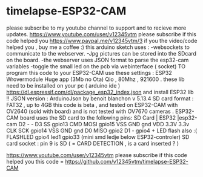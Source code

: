 # timelapse-ESP32-CAM

please subscribe to my youtube channel to support and to recieve more updates.
   https://www.youtube.com/user/v12345vtm  please subscribe if this code helped you
   https://www.paypal.me/v12345vtm/3 if you the video/code helped you , buy me a coffee :)
   this arduino sketch uses :
   -websockets to communicate to the webserver.
   -Jpg pictures can be stored into the SDcard on the board.
   -the webserver uses JSON format to parse the esp32-cam variables
   -toggle the small led on the pcb via webinterface ( socket)
   TO program this code to your ESP32-CAM use these settings :
  ESP32 Wrovermodule
  Huge app (3Mb no Ota)
  Qio , 80Mhz , 921600 .
  these lib need to be installed on your pc ( arduino ide )
  https://dl.espressif.com/dl/package_esp32_index.json
  and install ESP32 lib !!
  JSON version : ArduinoJson by benoit blanchon  v 5.13.4
SD card format  : FAT32 , up to 4GB
   this code is beta , and tested on ESP32-CAM with  OV2640 (sold with board) and is not tested with OV7670 cameras .
   ESP32-CAM board uses  the SD card to the following pins:
   SD Card | ESP32    |esp32-cam
      D2       -          -
      D3       SS         gpio13
      CMD      MOSI       gpio15
      VSS      GND        gnd
      VDD      3.3V       3.3v
      CLK      SCK        gpio14
      VSS      GND        gnd
      D0       MISO       gpio2
      D1       -          gpio4 + LED flash also  :(
  FLASHLED                gpio4
  led1                    gpio33 (mini smd ledje below ESP32-controler)
      SD card socket : pin 9 is SD ( = CARD DETECTION , is a card inserted ? )
 
  https://www.youtube.com/user/v12345vtm  please subscribe if this code helped you
  this code  = https://github.com/v12345vtm/timelapse-ESP32-CAM
 
